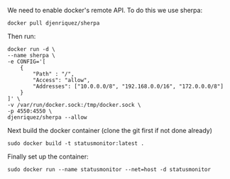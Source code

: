 We need to enable docker's remote API. To do this we use sherpa:

`docker pull djenriquez/sherpa`

Then run:

    docker run -d \
    --name sherpa \
    -e CONFIG='[
        { 
            "Path" : "/",
            "Access": "allow",
            "Addresses": ["10.0.0.0/8", "192.168.0.0/16", "172.0.0.0/8"]
        }
    ]' \
    -v /var/run/docker.sock:/tmp/docker.sock \
    -p 4550:4550 \
    djenriquez/sherpa --allow

Next build the docker container (clone the git first if not done already)

`sudo docker build -t statusmonitor:latest .`

Finally set up the container:

`sudo docker run --name statusmonitor --net=host -d statusmonitor`

